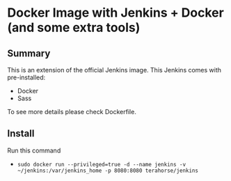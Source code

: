 # Docker Image with Jenkins + Docker (and some extra tools)
## Summary
This is an extension of the official Jenkins image.
This Jenkins comes with pre-installed:
* Docker
* Sass 

To see more details please check Dockerfile.

## Install
Run this command
* `sudo docker run --privileged=true -d --name jenkins -v ~/jenkins:/var/jenkins_home -p 8080:8080 terahorse/jenkins`
